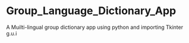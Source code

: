 # Group_Language_Dictionary_App
 A Muilti-lingual  group dictionary app using python and  importing Tkinter g.u.i
